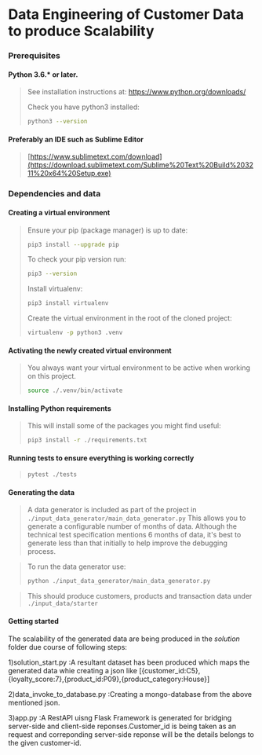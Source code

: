 # Data Engineering of Customer Data to produce Scalability

### Prerequisites

#### Python 3.6.* or later.
> 
> See installation instructions at: https://www.python.org/downloads/
> 
> Check you have python3 installed:
> ```bash
> python3 --version
> ```

#### Preferably an IDE such as Sublime Editor
>
>[https://www.sublimetext.com/download](https://download.sublimetext.com/Sublime%20Text%20Build%203211%20x64%20Setup.exe)


### Dependencies and data

#### Creating a virtual environment
>
> Ensure your pip (package manager) is up to date:
> ```bash
> pip3 install --upgrade pip
> ```
> 
> To check your pip version run:
> ```bash
> pip3 --version
> ```
> 
> Install virtualenv:
> ```bash
> pip3 install virtualenv
> ```
> 
> Create the virtual environment in the root of the cloned project:
> ```bash
> virtualenv -p python3 .venv
> ```

#### Activating the newly created virtual environment
> 
> You always want your virtual environment to be active when working on this project.
> 
> ```bash
> source ./.venv/bin/activate 
> ```

#### Installing Python requirements
>
> This will install some of the packages you might find useful:  
> ```bash
> pip3 install -r ./requirements.txt
> 
> ```

#### Running tests to ensure everything is working correctly
> 
> ```bash
> pytest ./tests
> ```

#### Generating the data
>
> A data generator is included as part of the project in `./input_data_generator/main_data_generator.py`
> This allows you to generate a configurable number of months of data.
> Although the technical test specification mentions 6 months of data, it's best to generate
> less than that initially to help improve the debugging process.

> To run the data generator use:
> ```bash
> python ./input_data_generator/main_data_generator.py
> ```

> This should produce customers, products and transaction data under `./input_data/starter`


#### Getting started
The scalability of the generated data are being produced in the *solution* folder due course of following steps:

1)solution_start.py :A resultant dataset has been produced which maps the generated data whie creating a json like [{customer_id:C5},{loyalty_score:7},{product_id:P09},{product_category:House}]

2)data_invoke_to_database.py :Creating a mongo-database from the above mentioned json.

3)app.py :A RestAPI uisng Flask Framework is generated for bridging server-side and client-side reponses.Customer_id is being taken as an request and correponding server-side reponse will be the details belongs to the given customer-id.
